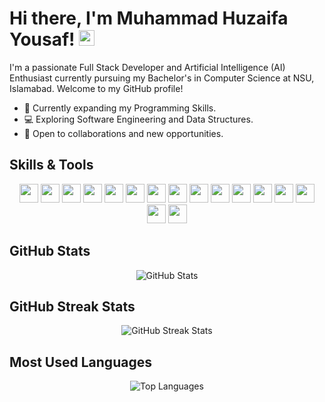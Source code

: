 # Hi there, I'm Muhammad Huzaifa Yousaf! <img src="https://media.giphy.com/media/hvRJCLFzcasrR4ia7z/giphy.gif" height="25px" width="25px">

I'm a passionate Full Stack Developer and Artificial Intelligence (AI) Enthusiast currently pursuing my Bachelor's in Computer Science at NSU, Islamabad. Welcome to my GitHub profile!

- 🚀 Currently expanding my Programming Skills.
- 💻 Exploring Software Engineering and Data Structures.
- 🌟 Open to collaborations and new opportunities.

## Skills & Tools

<div align="center">
  <img src="https://img.shields.io/badge/-Java-007396?style=flat-square&logo=java&logoColor=white" height="30" />
  <img src="https://img.shields.io/badge/-Python-3776AB?style=flat-square&logo=python&logoColor=white" height="30" />
  <img src="https://img.shields.io/badge/-C++-00599C?style=flat-square&logo=c%2B%2B&logoColor=white" height="30" />
  <img src="https://img.shields.io/badge/-HTML-E34F26?style=flat-square&logo=html5&logoColor=white" height="30" />
  <img src="https://img.shields.io/badge/-CSS-1572B6?style=flat-square&logo=css3&logoColor=white" height="30" />
  <img src="https://img.shields.io/badge/-JavaScript-F7DF1E?style=flat-square&logo=javascript&logoColor=black" height="30" />
  <img src="https://img.shields.io/badge/-Node.js-339933?style=flat-square&logo=node.js&logoColor=white" height="30" />
  <img src="https://img.shields.io/badge/-React-61DAFB?style=flat-square&logo=react&logoColor=black" height="30" />
  <img src="https://img.shields.io/badge/-Linux-FCC624?style=flat-square&logo=linux&logoColor=black" height="30" />
  <img src="https://img.shields.io/badge/-DSA-000000?style=for-the-badge" height="30" />
  <img src="https://img.shields.io/badge/Assembly-525252?style=for-the-badge&logo=assembly&logoColor=white" height="30" />
  <img src="https://img.shields.io/badge/-SQL-2C8EBB?style=for-the-badge&logo=sql&logoColor=white" height="30" />
  <img src="https://img.shields.io/badge/-Git-F05032?style=flat-square&logo=git&logoColor=white" height="30" />
  <img src="https://img.shields.io/badge/-GitHub-181717?style=flat-square&logo=github&logoColor=white" height="30" />
  <img src="https://img.shields.io/badge/AI-2C8EBB?style=for-the-badge&logo=ai&logoColor=white" height="30" />
  <img src="https://img.shields.io/badge/ML-FF6F00?style=for-the-badge&logo=ml&logoColor=white" height="30" />
</div>

## GitHub Stats

<div align="center">
  <img src="https://github-readme-stats.vercel.app/api?username=muhammadhuzaifayousaf&show_icons=true&locale=en&hide=contribs,issues&theme=dark" alt="GitHub Stats" />
</div>

## GitHub Streak Stats

<div align="center">
  <img src="https://github-readme-streak-stats.herokuapp.com/?user=muhammadhuzaifayousaf&theme=dark" alt="GitHub Streak Stats" />
</div>

## Most Used Languages

<div align="center">
  <img src="https://github-readme-stats.vercel.app/api/top-langs/?username=muhammadhuzaifayousaf&layout=compact&theme=dark&size_weight=0.5&count_weight=0.5" alt="Top Languages" />
</div>

<!---
muhammadhuzaifayousaf/muhammadhuzaifayousaf is a ✨ special ✨ repository because its `README.md` (this file) appears on your GitHub profile.
You can click the Preview link to take a look at your changes.
--->
